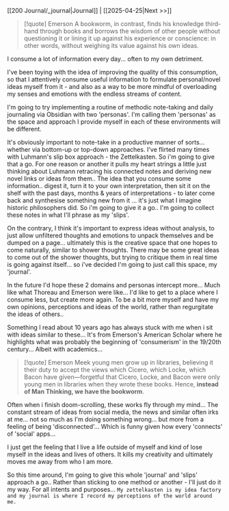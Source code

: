 [[200 Journal/_journal|Journal]]  |  [[2025-04-25|Next >>]]

> [!quote] Emerson
> A bookworm, in contrast, finds his knowledge third-hand through books and borrows the wisdom of other people without questioning it or lining it up against his experience or conscience: in other words, without weighing its value against his own ideas.

I consume a lot of information every day... often to my own detriment.

I've been toying with the idea of improving the quality of this consumption, so that I attentively consume useful information to formulate personal/novel ideas myself from it - and also as a way to be more mindful of overloading my senses and emotions with the endless streams of content.

I'm going to try implementing a routine of methodic note-taking and daily journaling via Obsidian with two 'personas'.  I'm calling them 'personas' as the space and approach I provide myself in each of these environments will be different. 

It's obviously important to note-take in a productive manner of sorts... whether via bottom-up or top-down approaches. I've flirted many times with Luhmann's slip box approach - the Zettelkasten. So i'm going to give that a go. For one reason or another it pulls my heart strings a little just thinking about Luhmann retracing his connected notes and deriving new novel links or ideas from them.. The idea that you consume some information.. digest it, turn it to your own interpretation, then sit it on the shelf with the past days, months & years of interpretations - to later come back and synthesise something new from it ... it's just what I imagine historic philosophers did. So i'm going to give it a go.. I'm going to collect these notes in what I'll phrase as my 'slips'.

On the contrary, I think it's important to express ideas without analysis, to just allow unfiltered thoughts and emotions to unpack themselves and be dumped on a page... ultimately this is the creative space that one hopes to come naturally, similar to shower thoughts.  There may be some great ideas to come out of the shower thoughts, but trying to critique them in real time is going against itself... so i've decided I'm going to just call this space, my 'journal'. 

In the future I'd hope these 2 domains and personas intercept more...  Much like what Thoreau and Emerson were like... I'd like to get to a place where I consume less, but create more again.  To be a bit more myself and have my own opinions, perceptions and ideas of the world, rather than regurgitate the ideas of others..

Something I read about 10 years ago has always stuck with me when i sit with ideas similar to these... It's from Emerson's American Scholar where he highlights what was probably the beginning of 'consumerism' in the 19/20th century...  Albeit with academics...

> [!quote] Emerson
> Meek young men grow up in libraries, believing it their duty to accept the views which Cicero, which Locke, which Bacon have given—forgetful that Cicero, Locke, and Bacon were only young men in libraries when they wrote these books. Hence, **instead of Man Thinking, we have the bookworm**.

Often when i finish doom-scrolling, these works fly through my mind... The constant stream of ideas from social media, the news and similar often irks at me... not so much as I'm doing something wrong... but more from a feeling of being 'disconnected'...  Which is funny given how every 'connects' of 'social' apps...

I just get the feeling that I live a life outside of myself and kind of lose myself in the ideas and lives of others.  It kills my creativity and ultimately moves me away from who I am more.

So this time around, I'm going to give this whole 'journal' and 'slips' approach a go.. Rather than sticking to one method or another - I'll just do it my way.  For all intents and purposes... `My zettelkasten is my idea factory and my journal is where I record my perceptions of the world around me.` 
